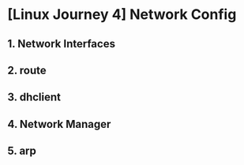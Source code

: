 # [Linux Journey 4] Network Config
## 1. Network Interfaces
## 2. route
## 3. dhclient
## 4. Network Manager
## 5. arp
